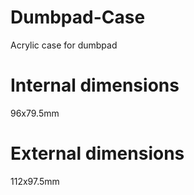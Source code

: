 # Dumbpad-Case
Acrylic case for dumbpad

# Internal dimensions
96x79.5mm

# External dimensions
112x97.5mm
